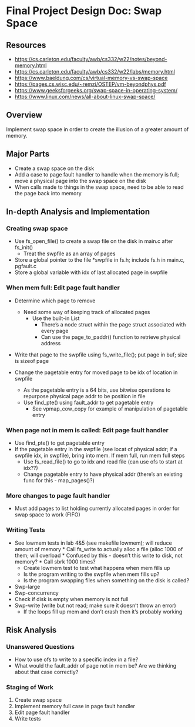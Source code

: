 # Final Project Design Doc: Swap Space
## Resources
* https://cs.carleton.edu/faculty/awb/cs332/w22/notes/beyond-memory.html
* https://cs.carleton.edu/faculty/awb/cs332/w22/labs/memory.html
* https://www.baeldung.com/cs/virtual-memory-vs-swap-space 
* https://pages.cs.wisc.edu/~remzi/OSTEP/vm-beyondphys.pdf 
* https://www.geeksforgeeks.org/swap-space-in-operating-system/ 
* ​​https://www.linux.com/news/all-about-linux-swap-space/ 
## Overview
Implement swap space in order to create the illusion of a greater amount of memory.
## Major Parts
* Create a swap space on the disk
* Add a case to page fault handler to handle when the memory is full; move a physical page into the swap space on the disk
* When calls made to things in the swap space, need to be able to read the page back into memory
## In-depth Analysis and Implementation
### Creating swap space
* Use fs_open_file() to create a swap file on the disk in main.c after fs_init()
   * Treat the swpfile as an array of pages
* Store a global pointer to the file *swpfile in fs.h; include fs.h in main.c, pgfault.c
* Store a global variable with idx of last allocated page in swpfile
### When mem full: Edit page fault handler
* Determine which page to remove
   * Need some way of keeping track of allocated pages
      * Use the built-in List
         * There’s a node struct within the page struct associated with every page
         * Can use the page_to_paddr() function to retrieve physical address


* Write that page to the swpfile using fs_write_file(); put page in buf; size is sizeof page
* Change the pagetable entry for moved page to be idx of location in swpfile
   * As the pagetable entry is a 64 bits, use bitwise operations to repurpose physical page addr to be position in file
   * Use find_pte() using fault_addr to get pagetable entry
      * See vpmap_cow_copy for example of manipulation of pagetable entry
### When page not in mem is called: Edit page fault handler
* Use find_pte() to get pagetable entry
* If the pagetable entry in the swpfile (see locat of physical addr; if a swpfile idx, in swpfile), bring into mem. If mem full, run mem full steps
   * Use fs_read_file() to go to idx and read file (can use ofs to start at idx??)
   * Change pagetable entry to have physical addr (there’s an existing func for this - map_pages()?)
### More changes to page fault handler
* Must add pages to list holding currently allocated pages in order for swap space to work (FIFO)
### Writing Tests
* See lowmem tests in lab 4&5 (see makefile lowmem); will reduce amount of memory
      * Call fs_write to actually alloc a file (alloc 1000 of them; will overload 
         * Confused by this - doesn’t this write to disk, not memory?
      * Call sbrk 1000 times?
   * Create lowmem test to test what happens when mem fills up
   * Is the program writing to the swpfile when mem fills up?
   * Is the program swapping files when something on the disk is called?
* Swp-large
* Swp-concurrency
* Check if disk is empty when memory is not full
* Swp-write (write but not read; make sure it doesn’t throw an error)
   * If the loops fill up mem and don’t crash then it’s probably working
## Risk Analysis
### Unanswered Questions
* How to use ofs to write to a specific index in a file?
* What would the fault_addr of page not in mem be? Are we thinking about that case correctly?
### Staging of Work
1. Create swap space
2. Implement memory full case in page fault handler
3. Edit page fault handler
4. Write tests